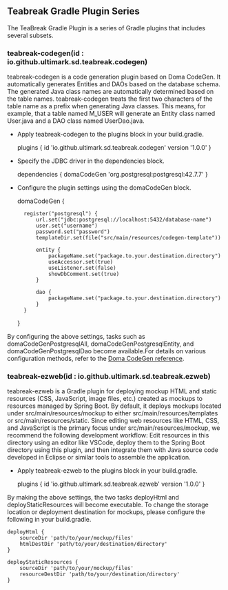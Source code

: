 ## Teabreak Gradle Plugin Series
The TeaBreak Gradle Plugin is a series of Gradle plugins that includes several subsets.

### teabreak-codegen(id : io.github.ultimark.sd.teabreak.codegen)
teabreak-codegen is a code generation plugin based on Doma CodeGen. It automatically generates Entities and DAOs based on the database schema. The generated Java class names are automatically determined based on the table names. teabreak-codegen treats the first two characters of the table name as a prefix when generating Java classes. This means, for example, that a table named M_USER will generate an Entity class named User.java and a DAO class named UserDao.java.

- Apply teabreak-codegen to the plugins block in your build.gradle.
	
	plugins {
		id 'io.github.ultimark.sd.teabreak.codegen' version '1.0.0'
	}

- Specify the JDBC driver in the dependencies block.
  	
	dependencies {
		domaCodeGen 'org.postgresql:postgresql:42.7.7'
	}

- Configure the plugin settings using the domaCodeGen block.
	
	domaCodeGen {
	
		register("postgresql") {
			url.set("jdbc:postgresql://localhost:5432/database-name")
			user.set("username")
			password.set("password")
			templateDir.set(file("src/main/resources/codegen-template"))
			
			entity {
				packageName.set("package.to.your.destination.directory")
				useAccessor.set(true)
				useListener.set(false)
				showDbComment.set(true)
			}
			
			dao {
				packageName.set("package.to.your.destination.directory")
			}
		}
	}

By configuring the above settings, tasks such as domaCodeGenPostgresqlAll, domaCodeGenPostgresqlEntity, and domaCodeGenPostgresqlDao become available.For details on various configuration methods, refer to the [Doma CodeGen reference](https://docs.domaframework.org/en/stable/codegen/#configuration-reference).


### teabreak-ezweb(id : io.github.ultimark.sd.teabreak.ezweb)
teabreak-ezweb is a Gradle plugin for deploying mockup HTML and static resources (CSS, JavaScript, image files, etc.) created as mockups to resources managed by Spring Boot. By default, it deploys mockups located under src/main/resources/mockup to either src/main/resources/templates or src/main/resources/static. Since editing web resources like HTML, CSS, and JavaScript is the primary focus under src/main/resources/mockup, we recommend the following development workflow: Edit resources in this directory using an editor like VSCode, deploy them to the Spring Boot directory using this plugin, and then integrate them with Java source code developed in Eclipse or similar tools to assemble the application.

- Apply teabreak-ezweb to the plugins block in your build.gradle.
	
	plugins {
		id 'io.github.ultimark.sd.teabreak.ezweb' version '1.0.0'
	}

By making the above settings, the two tasks deployHtml and deployStaticResources will become executable.
To change the storage location or deployment destination for mockups, please configure the following in your build.gradle.

	deployHtml {
		sourceDir 'path/to/your/mockup/files'
		htmlDestDir 'path/to/your/destination/directory'
	}

	deployStaticResources {
		sourceDir 'path/to/your/mockup/files'
		resourceDestDir 'path/to/your/destination/directory'
	}
